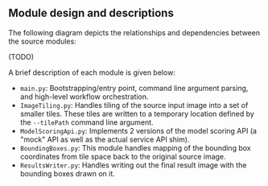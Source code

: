 ## Module design and descriptions

The following diagram depicts the relationships and dependencies between the source modules:

(TODO)

A brief description of each module is given below:

* `main.py`: Bootstrapping/entry point, command line argument parsing, and high-level workflow orchestration.
* `ImageTiling.py`: Handles tiling of the source input image into a set of smaller tiles. These tiles are written to a temporary location defined by the `--tilePath` command line argument.
* `ModelScoringApi.py`: Implements 2 versions of the model scoring API (a "mock" API as well as the actual service API shim). 
* `BoundingBoxes.py`: This module handles mapping of the bounding box coordinates from tile space back to the original source image.
* `ResultsWriter.py`: Handles writing out the final result image with the bounding boxes drawn on it.